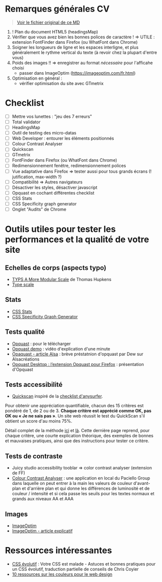 # Remarques générales CV

> [Voir le fichier original de ce MD](https://github.com/hepl-dw/projet-cv/blob/master/outils-checklist.md)

1. ! Plan du document HTML5 (headingsMap)
2. Vérifier que vous avez bien les bonnes polices de caractère !
   => UTILE : extension FontFinder dans Firefox (ou WhatFont dans Chrome)
3. Soigner les longueurs de ligne et les espaces interligne,
   et plus généralement le rythme vertical du texte
   (à revoir chez la plupart d'entre vous)
4. Poids des images !!
   => enregistrer au format *nécessaire* pour l'afficahe choisi
   + passer dans ImageOptim (https://imageoptim.com/fr.html)
5. Optimisation en général :
   + vérifier optimisation du site avec GTmetrix

#  Checklist

- [ ] Mettre vos lunettes : "jeu des 7 erreurs"
- [ ] Total validator
- [ ] HeadingsMap
- [ ] Outil de testing des micro-datas
- [ ] Web Developer : entourer les éléments positionnés
- [ ] Colour Contrast Analyser
- [ ] Quickscan
- [ ] GTmetrix
- [ ] FontFinder dans Firefox (ou WhatFont dans Chrome)
- [ ] Redimensionnement fenêtre, redimensionnement polices
- [ ] Vue adaptative dans Firefox => tester aussi pour tous grands écrans (! jutification, max-width ?) 
- [ ] Compatibilité => Autres navigateurs
- [ ] Désactiver les styles, désactiver javascript
- [ ] Opquast en cochant différentes checklist 
- [ ] CSS Stats
- [ ] CSS Specificity graph generator
- [ ] Onglet "Audits" de Chrome

# Outils utiles pour tester les performances et la qualité de votre site 

## Echelles de corps (aspects typo)

- [TYPS A More Modular Scale](http://typs.hupkens.be/?b=16&r=3&s=3&or=1&ou=1&ol=0) de Thomas Hupkens
- [Type scale](http://type-scale.com/)

## Stats

- [CSS Stats](http://cssstats.com/)
- [CSS Specificity Graph Generator](https://jonassebastianohlsson.com/specificity-graph/)

## Tests qualité

- [Opquast](https://desktop.opquast.com/fr/) : pour le télécharger
- [Opquast demo](https://desktop.opquast.com/fr/demo) : vidéo d'explication d'une minute
- [Opaquast - article Alsa](https://www.alsacreations.com/outils/lire/1467-opquast-desktop.html) : brève préstatnion d'opquast par Dew sur Alsacréations
- [Opquast Desktop : l’extension Opquast pour Firefox](http://w3qualite.net/outils/opquast-desktop-lextension-opquast-pour-firefox) : présentation d'Opquast

## Tests accessibilité

- [Quickscan](http://www.anysurfer.be/fr/quickscan-2011) inspiré de la [checklist d'anysurfer](http://www.anysurfer.be/fr/en-pratique/directives/checklist).

Pour obtenir une appréciation quantifiable, chacun des 15 critères est pondéré de 1, de 2 ou de 3. **Chaque critère est apprécié comme OK, pas OK ou « Je ne sais pas »**. Un site web réussit le test du QuickScan s'il obtient un score d'au moins 75%.

Détail complet de la méthode [ici](http://www.anysurfer.be/fr/laccessibilite/moniteur-de-laccessibilite/methodologie-du-moniteur-de-laccessibilite) et [là](http://www.anysurfer.be/fr/quickscan-2011). Cette dernière page reprend, pour chaque critère, une courte explication théorique, des exemples de bonnes et mauvaises pratiques, ainsi que des instructions pour tester ce critère.

## Tests de contraste

- Juicy studio accessibility tooblar => color contrast analyser (extension de FF)
- [Colour Contrast Analyser](https://www.paciellogroup.com/resources/contrastanalyser/) : une application en local du Paciello Group dans laquelle on peut entrer à la main les valeurs de couleur d'avant-plan et d'arrière plan et qui donne les différences de luminosité et de couleur / intensité et si cela passe les seuils pour les textes normaux et grands aux niveaux AA et AAA

## Images

- [ImageOptim](https://imageoptim.com/fr.html)
- [ImageOptim - article explicatif](http://www.opensourcemacsoftware.org/logiciel-photo-gratuit/compresser-photos-images-jpg-png-gif-mac.html)

# Ressources intéressantes

- [CSS évolutif](https://davidl.fr/blog/css-evolutif.html) : Votre CSS est malade - Astuces et bonnes pratiques pour un CSS évolutif, traduction partielle de conseils de Chris Coyier
- [10 ressources sur les couleurs pour le web design](http://speckyboy.com/2008/01/13/top-10-resources-to-the-perfect-color-scheme-for-web-designers/)
